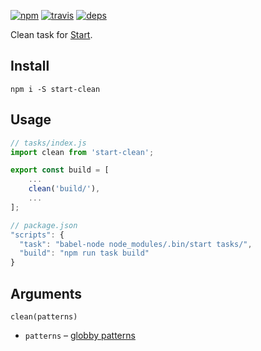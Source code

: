 [![npm](https://img.shields.io/npm/v/start-clean.svg?style=flat-square)](https://www.npmjs.com/package/start-eslint)
[![travis](http://img.shields.io/travis/start-runner/clean.svg?style=flat-square)](https://travis-ci.org/start-runner/clean)
[![deps](https://img.shields.io/gemnasium/start-runner/clean.svg?style=flat-square)](https://gemnasium.com/start-runner/clean)

Clean task for [Start](https://github.com/start-runner/start).

## Install

```
npm i -S start-clean
```

## Usage

```js
// tasks/index.js
import clean from 'start-clean';

export const build = [
    ...
    clean('build/'),
    ...
];
```

```js
// package.json
"scripts": {
  "task": "babel-node node_modules/.bin/start tasks/",
  "build": "npm run task build"
}
```

## Arguments

`clean(patterns)`

* `patterns` – [globby patterns](https://github.com/sindresorhus/globby)
